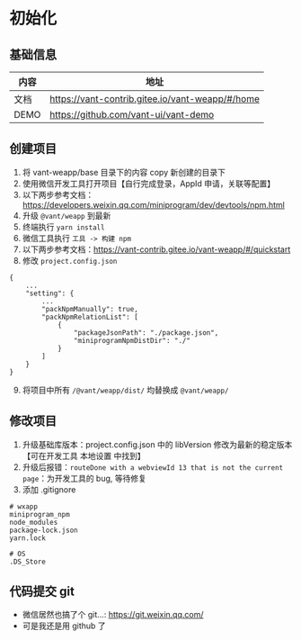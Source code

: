# 初始化

## 基础信息

| 内容   | 地址                                              |
|------|-------------------------------------------------|
| 文档   | https://vant-contrib.gitee.io/vant-weapp/#/home |
| DEMO | https://github.com/vant-ui/vant-demo            |


## 创建项目

1. 将 vant-weapp/base 目录下的内容 copy 新创建的目录下
2. 使用微信开发工具打开项目【自行完成登录，AppId 申请，关联等配置】
3. 以下两步参考文档：https://developers.weixin.qq.com/miniprogram/dev/devtools/npm.html
4. 升级 `@vant/weapp` 到最新
5. 终端执行 `yarn install`
6. 微信工具执行 `工具 -> 构建 npm`
7. 以下两步参考文档：https://vant-contrib.gitee.io/vant-weapp/#/quickstart
8. 修改 `project.config.json`
```shell
{
    ...
    "setting": {
        ...
        "packNpmManually": true,
        "packNpmRelationList": [
            {
                "packageJsonPath": "./package.json",
                "miniprogramNpmDistDir": "./"
            }
        ]
    }
}
```
9. 将项目中所有 `/@vant/weapp/dist/` 均替换成 `@vant/weapp/`

## 修改项目
1. 升级基础库版本：project.config.json 中的 libVersion 修改为最新的稳定版本【可在开发工具 本地设置 中找到】
2. 升级后报错：`routeDone with a webviewId 13 that is not the current page`：为开发工具的 bug, 等待修复
3. 添加 .gitignore
```gitignore
# wxapp
miniprogram_npm
node_modules
package-lock.json
yarn.lock

# OS
.DS_Store
```

## 代码提交 git
- 微信居然也搞了个 git...: https://git.weixin.qq.com/
- 可是我还是用 github 了
